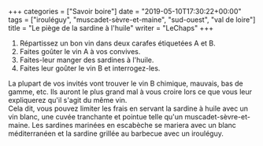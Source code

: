 +++
categories = ["Savoir boire"]
date = "2019-05-10T17:30:22+00:00"
tags = ["irouléguy", "muscadet-sèvre-et-maine", "sud-ouest", "val de loire"] 
title = "Le piège de la sardine à l'huile"
writer = "LeChaps"
+++

1. Répartissez un bon vin dans deux carafes étiquetées A et B.
2. Faites goûter le vin A à vos convives.
3. Faites-leur manger des sardines à l'huile.
4. Faites leur goûter le vin B et interrogez-les.

La plupart de vos invités vont trouver le vin B chimique, mauvais, bas de gamme, etc. Ils auront le plus grand mal à vous croire lors ce que vous leur expliquerez qu'il s'agit du même vin.  
Cela dit, vous pouvez limiter les frais en servant la sardine à huile avec un vin blanc, une cuvée tranchante et pointue telle qu'un muscadet-sèvre-et-maine. Les sardines marinées en escabèche se mariera avec un blanc méditerranéen et la sardine grillée au barbecue avec un irouléguy.
